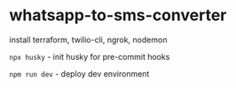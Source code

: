# whatsapp-to-sms-converter

install terraform, twilio-cli, ngrok, nodemon

`npx husky` - init husky for pre-commit hooks

`npm run dev` - deploy dev environment
